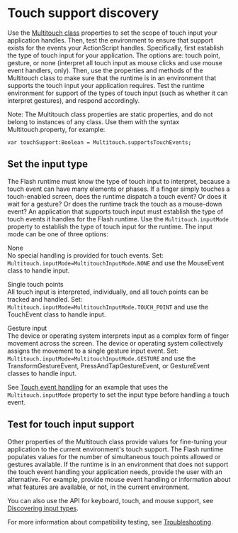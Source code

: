 # Touch support discovery

<div>

<div>

Use the
[Multitouch class](https://help.adobe.com/en_US/FlashPlatform/reference/actionscript/3/flash/ui/Multitouch.html)
properties to set the scope of touch input your application handles. Then, test
the environment to ensure that support exists for the events your ActionScript
handles. Specifically, first establish the type of touch input for your
application. The options are: touch point, gesture, or none (interpret all touch
input as mouse clicks and use mouse event handlers, only). Then, use the
properties and methods of the Multitouch class to make sure that the runtime is
in an environment that supports the touch input your application requires. Test
the runtime environment for support of the types of touch input (such as whether
it can interpret gestures), and respond accordingly.

<div>

Note: The Multitouch class properties are static properties, and do not belong
to instances of any class. Use them with the syntax Multitouch.property, for
example:

</div>

    var touchSupport:Boolean = Multitouch.supportsTouchEvents;

</div>

</div>

<div>

## Set the input type

<div>

<div>

The Flash runtime must know the type of touch input to interpret, because a
touch event can have many elements or phases. If a finger simply touches a
touch-enabled screen, does the runtime dispatch a touch event? Or does it wait
for a gesture? Or does the runtime track the touch as a mouse-down event? An
application that supports touch input must establish the type of touch events it
handles for the Flash runtime. Use the `Multitouch.inputMode` property to
establish the type of touch input for the runtime. The input mode can be one of
three options:

None  
No special handling is provided for touch events. Set:
`Multitouch.inputMode=MultitouchInputMode.NONE` and use the MouseEvent class to
handle input.

Single touch points  
All touch input is interpreted, individually, and all touch points can be
tracked and handled. Set: `Multitouch.inputMode=MultitouchInputMode.TOUCH_POINT`
and use the TouchEvent class to handle input.

Gesture input  
The device or operating system interprets input as a complex form of finger
movement across the screen. The device or operating system collectively assigns
the movement to a single gesture input event. Set:
`Multitouch.inputMode=MultitouchInputMode.GESTURE` and use the
TransformGestureEvent, PressAndTapGestureEvent, or GestureEvent classes to
handle input.

</div>

See [Touch event handling](WS1ca064e08d7aa93023c59dfc1257b16a3d6-7ffe.html) for
an example that uses the `Multitouch.inputMode` property to set the input type
before handling a touch event.

</div>

</div>

<div>

## Test for touch input support

<div>

Other properties of the Multitouch class provide values for fine-tuning your
application to the current environment's touch support. The Flash runtime
populates values for the number of simultaneous touch points allowed or gestures
available. If the runtime is in an environment that does not support the touch
event handling your application needs, provide the user with an alternative. For
example, provide mouse event handling or information about what features are
available, or not, in the current environment.

You can also use the API for keyboard, touch, and mouse support, see
[Discovering input types](WSd45e9f3b9f8ebaf327952b631262a041087-8000.html).

For more information about compatibility testing, see
[Troubleshooting](WS1ca064e08d7aa930-581fb7b1257b16ff45-8000.html).

</div>

</div>

<div>

<div>

</div>

</div>
